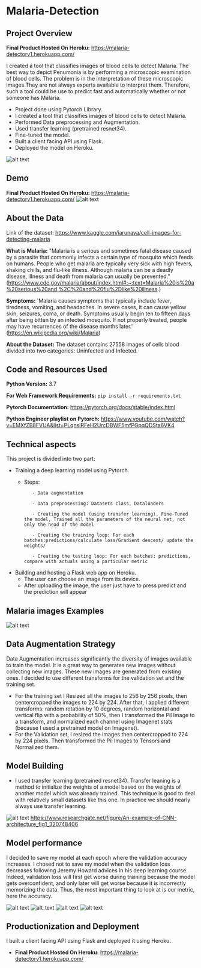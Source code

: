 # Malaria-Detection

## Project Overview

**Final Product Hosted On Heroku:** https://malaria-detectorv1.herokuapp.com/

I created a tool that classifies images of blood cells to detect Malaria. The best way to depict Penumonia is by performing a microscopic examination of blood cells. The problem is in the interpretation of these microscopic images.They are not always experts available to interpret them. Therefore, such a tool could be use to predict fast and automatically whether or not someone has Malaria. 

*   Project done using Pytorch Library.
*   I created a tool that classifies images of blood cells to detect Malaria.
*   Performed Data preprocessing and Augmentation.
*   Used transfer learning (pretrained resnet34). 
*   Fine-tuned the model.
*   Built a client facing API using Flask.
*   Deployed the model on Heroku.


![alt text](https://github.com/gaetanlop/Malaria_Detection/blob/master/results%20malaria.PNG)

## Demo

**Final Product Hosted On Heroku:** https://malaria-detectorv1.herokuapp.com/
![alt text](https://github.com/gaetanlop/Malaria_Detection/blob/master/Malaria%20demo.PNG)

## About the Data
Link of the dataset: https://www.kaggle.com/iarunava/cell-images-for-detecting-malaria

**What is Malaria:** "Malaria is a serious and sometimes fatal disease caused by a parasite that commonly infects a certain type of mosquito which feeds on humans. People who get malaria are typically very sick with high fevers, shaking chills, and flu-like illness. Although malaria can be a deadly disease, illness and death from malaria can usually be prevented." (https://www.cdc.gov/malaria/about/index.html#:~:text=Malaria%20is%20a%20serious%20and,%2C%20and%20flu%2Dlike%20illness.)

**Symptoms:** 'Malaria causes symptoms that typically include fever, tiredness, vomiting, and headaches. In severe cases, it can cause yellow skin, seizures, coma, or death. Symptoms usually begin ten to fifteen days after being bitten by an infected mosquito. If not properly treated, people may have recurrences of the disease months later.' (https://en.wikipedia.org/wiki/Malaria)

**About the Dataset:** The dataset contains 27558 images of cells blood divided into two categories: Uninfected and Infected.

## Code and Resources Used

**Python Version:** 3.7

**For Web Framework Requirements:** ```pip install -r requirements.txt```

**Pytorch Documentation:** https://pytorch.org/docs/stable/index.html

**Python Engineer playlist on Pytorch:** https://www.youtube.com/watch?v=EMXfZB8FVUA&list=PLqnslRFeH2UrcDBWF5mfPGpqQDSta6VK4

## Technical aspects
This project is divided into two part:

* Training a deep learning model using Pytorch. 
  * Steps: 
           
           - Data augmentation
  
           - Data preprocessing: Datasets class, Dataloaders
           
           - Creating the model (using transfer learning). Fine-Tuned the model, Trained all the parameters of the neural net, not only the head of the model
           
           - Creating the training loop: For each batches:predictions/calculate loss/Gradient descent/ update the weights/
           
           - Creating the testing loop: For each batches: predictions, compare with actuals using a particular metric
           
* Building and hosting a Flask web app on Heroku.
  * The user can choose an image from its device.
  * After uploading the image, the user just have to press predict and the prediction will appear

## Malaria images Examples

![alt text](https://github.com/gaetanlop/Malaria_Detection/blob/master/malaria%20data.PNG)

## Data Augmentation Strategy
Data Augmentation increases significantly the diversity of images available to train the model. It is a great way to generates new images without collecting new images. These new images are generated from existing ones.
I decided to use different transforms for the validation set and the training set. 
* For the training set I Resized all the images to 256 by 256 pixels, then centercropped the images to 224 by 224. After that, I applied different transforms: random rotation by 10 degrees, random horizontal and vertical flip with a probability of 50%, then I transformed the Pil Image to a transform, and normalized each channel using Imagenet stats (because I used a pretrained model on Imagenet).
* For the Validation set, I resized the images then centercropped to 224 by 224 pixels. Then transformed the Pil Images to Tensors and Normalized them.

## Model Building
* I used transfer learning (pretrained resnet34). Transfer leaning is a method to initialize the weights of a model based on the weights of another model which was already trained. This technique is good to deal with relatively small datasets like this one. In practice we should nearly always use transfer learning.

![alt text](https://github.com/gaetanlop/Pneumonia-Detection/blob/master/An-example-of-CNN-architecture.png)
https://www.researchgate.net/figure/An-example-of-CNN-architecture_fig1_320748406


## Model performance
I decided to save my model at each epoch where the validation accuracy increases. I chosed not to save my model when the validation loss decreases following Jeremy Howard advices in his deep learning course. Indeed, validation loss will first get worse during training because the model gets overconfident, and only later will get worse because it is incorrectly memorizing the data. Thus, the most important thing to look at is our metric, here the accuracy.

![alt text](https://github.com/gaetanlop/Malaria_Detection/blob/master/results%20malaria.PNG)
![alt_text](https://github.com/gaetanlop/Malaria_Detection/blob/master/classification%20report%20malaria.PNG)
![alt text](https://github.com/gaetanlop/Malaria_Detection/blob/master/confusion%20matrix%20malaria.PNG)
![alt text](https://github.com/gaetanlop/Malaria_Detection/blob/master/graph%20loss%20malaria.PNG)

## Productionization and Deployment
I built a client facing API using Flask and deployed it using Heroku.
* **Final Product Hosted On Heroku:** https://malaria-detectorv1.herokuapp.com/
